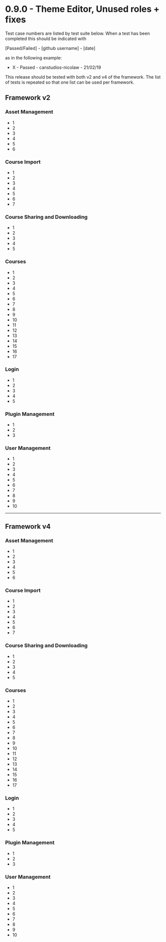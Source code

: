 0.9.0 - Theme Editor, Unused roles + fixes
=====================================================

Test case numbers are listed by test suite below. 
When a test has been completed this should be indicated with 

[Passed/Failed] - [github username] - [date] 

as in the following example:
- X - Passed - canstudios-nicolaw - 21/02/19

This release should be tested with both v2 and v4 of the framework. The list of tests is repeated so that one list can be used per framework.

Framework v2
---

### Asset Management
- 1 
- 2 
- 3 
- 4 
- 5 
- 6 


### Course Import
- 1 
- 2 
- 3 
- 4 
- 5 
- 6 
- 7 

### Course Sharing and Downloading
- 1 
- 2 
- 3 
- 4 
- 5 

### Courses
- 1 
- 2 
- 3 
- 4 
- 5 
- 6 
- 7 
- 8 
- 9 
- 10 
- 11 
- 12 
- 13 
- 14
- 15
- 16
- 17

### Login
- 1 
- 2 
- 3 
- 4 
- 5 

### Plugin Management ###
- 1
- 2 
- 3

### User Management
- 1  
- 2  
- 3 
- 4 
- 5 
- 6 
- 7 
- 8 
- 9 
- 10

----------------------------------

Framework v4
---

### Asset Management
- 1 
- 2 
- 3 
- 4 
- 5 
- 6 


### Course Import
- 1 
- 2 
- 3 
- 4 
- 5 
- 6 
- 7 

### Course Sharing and Downloading
- 1 
- 2 
- 3 
- 4 
- 5 

### Courses
- 1 
- 2 
- 3 
- 4 
- 5 
- 6 
- 7 
- 8 
- 9 
- 10 
- 11 
- 12 
- 13 
- 14
- 15
- 16
- 17

### Login
- 1 
- 2 
- 3 
- 4 
- 5 

### Plugin Management ###
- 1
- 2 
- 3

### User Management
- 1  
- 2  
- 3 
- 4 
- 5 
- 6 
- 7 
- 8 
- 9 
- 10
